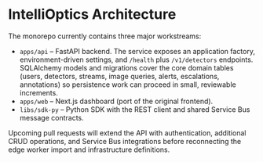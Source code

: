 # IntelliOptics Architecture

The monorepo currently contains three major workstreams:

* `apps/api` – FastAPI backend. The service exposes an application factory,
  environment-driven settings, and `/health` plus `/v1/detectors` endpoints.
  SQLAlchemy models and migrations cover the core domain tables (users,
  detectors, streams, image queries, alerts, escalations, annotations) so
  persistence work can proceed in small, reviewable increments.
* `apps/web` – Next.js dashboard (port of the original frontend).
* `libs/sdk-py` – Python SDK with the REST client and shared Service Bus
  message contracts.

Upcoming pull requests will extend the API with authentication, additional CRUD
operations, and Service Bus integrations before reconnecting the edge worker
import and infrastructure definitions.
